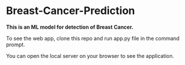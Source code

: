# Breast-Cancer-Prediction
**This is an ML model for detection of Breast Cancer.**




To see the web app, clone this repo and run app.py file in the command prompt.


You can open the local server on your browser to see the application.
